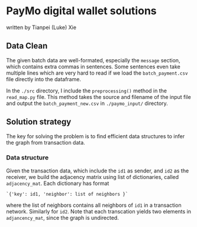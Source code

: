 # PayMo digital wallet solutions
   written by Tianpei (Luke) Xie

## Data Clean
The given batch data are well-formated, especially the `message` section, which contains extra commas in sentences. Some sentences even take multiple lines which are very hard to read if we load the `batch_payment.csv` file directly into the dataframe. 

In the `./src` directory, I include the `preprocessing()` method in the `read_map.py` file. This method takes the source and filename of the input file and output the `batch_payment_new.csv` in `./paymo_input/` directory. 


## Solution strategy
The key for solving the problem is to find efficient data structures to infer the graph from transaction data.  



### Data structure
Given the transaction data, which include the `id1` as sender, and `id2` as the receiver, we build the adjacency matrix using list of dictionaries, called `adjacency_mat`. Each dictionary has format 

	`{'key': id1, 'neighbor': list of neighbors }`

where the list of neighbors contains all neighbors of `id1` in a transaction network. Similarly for `id2`. Note that each transcation yields two elements in `adjancency_mat`, since the graph is undirected. 


